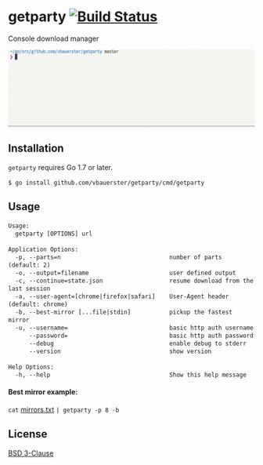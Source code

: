 # getparty [![Build Status](https://travis-ci.org/vbauerster/getparty.svg?branch=master)](https://travis-ci.org/vbauerster/getparty)

Console download manager

![showcase](showcase.gif)

## Installation
`getparty` requires Go 1.7 or later.
```
$ go install github.com/vbauerster/getparty/cmd/getparty
```

## Usage

```
Usage:
  getparty [OPTIONS] url

Application Options:
  -p, --parts=n                               number of parts (default: 2)
  -o, --output=filename                       user defined output
  -c, --continue=state.json                   resume download from the last session
  -a, --user-agent=[chrome|firefox|safari]    User-Agent header (default: chrome)
  -b, --best-mirror [...file|stdin]           pickup the fastest mirror
  -u, --username=                             basic http auth username
      --password=                             basic http auth password
      --debug                                 enable debug to stderr
      --version                               show version

Help Options:
  -h, --help                                  Show this help message
```

#### Best mirror example:

`cat` [mirrors.txt](https://github.com/vbauerster/getparty/blob/master/mirrors.txt) `| getparty -p 8 -b`

## License

[BSD 3-Clause](https://opensource.org/licenses/BSD-3-Clause)
